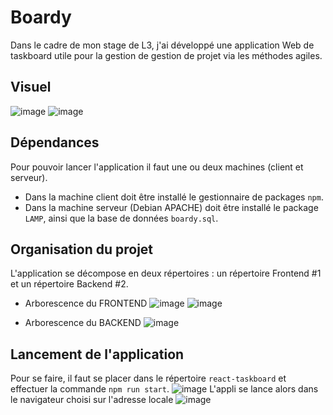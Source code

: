 # Boardy

Dans le cadre de mon stage de L3, j'ai développé une application Web de taskboard utile pour la gestion de gestion de projet via les méthodes agiles.

## Visuel
![image](https://user-images.githubusercontent.com/71394086/162967770-e83b22da-5e9a-48a6-a09e-5f4b870942a5.png)
![image](https://user-images.githubusercontent.com/71394086/162967869-cd0f43ec-c0f6-4339-a8aa-d9e5e7324927.png)

## Dépendances

Pour pouvoir lancer l'application il faut une ou deux machines (client et serveur).
- Dans la machine client doit être installé le gestionnaire de packages `npm`.
- Dans la machine serveur (Debian APACHE) doit être installé le package `LAMP`, ainsi que la base de données `boardy.sql`.

## Organisation du projet

L'application se décompose en deux répertoires : un répertoire Frontend #1 et un répertoire Backend #2.

- Arborescence du FRONTEND
![image](https://user-images.githubusercontent.com/71394086/131319346-57525d6e-babb-40af-8ced-433bc7f4029c.png)
![image](https://user-images.githubusercontent.com/71394086/131320029-75dcc3ca-3373-4ec8-885a-f55a7fe9e24b.png)

- Arborescence du BACKEND
![image](https://user-images.githubusercontent.com/71394086/131320162-43f29dfc-7b0e-4667-bc86-27eec759b969.png)

## Lancement de l'application

Pour se faire, il faut se placer dans le répertoire `react-taskboard` et effectuer la commande `npm run start`.
![image](https://user-images.githubusercontent.com/71394086/131320934-c8b1ddd6-bde4-4d24-b594-1fa97088e528.png)
L'appli se lance alors dans le navigateur choisi sur l'adresse locale ![image](https://user-images.githubusercontent.com/71394086/131321976-f102be4c-7c67-41b6-9a21-8f0bfba525ce.png)


